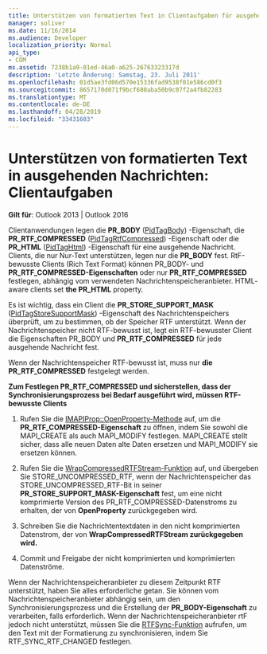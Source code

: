 ```yaml
---
title: Unterstützen von formatierten Text in Clientaufgaben für ausgehende Nachrichten
manager: soliver
ms.date: 11/16/2014
ms.audience: Developer
localization_priority: Normal
api_type:
- COM
ms.assetid: 7238b1a9-01ed-46a0-a625-26763323317d
description: 'Letzte Änderung: Samstag, 23. Juli 2011'
ms.openlocfilehash: 01d5ae3fd06d570e15336fad9538f01e586cd0f3
ms.sourcegitcommit: 8657170d071f9bcf680aba50b9c07f2a4fb82283
ms.translationtype: MT
ms.contentlocale: de-DE
ms.lasthandoff: 04/28/2019
ms.locfileid: "33431603"
---
```

# <a name="supporting-formatted-text-in-outgoing-messages-client-responsibilities"></a>Unterstützen von formatierten Text in ausgehenden Nachrichten: Clientaufgaben

  
  
**Gilt für**: Outlook 2013 | Outlook 2016 
  
Clientanwendungen legen die **PR_BODY** ([PidTagBody](pidtagbody-canonical-property.md)) -Eigenschaft, die **PR_RTF_COMPRESSED** ([PidTagRtfCompressed](pidtagrtfcompressed-canonical-property.md)) -Eigenschaft oder die **PR_HTML** ([PidTagHtml](pidtaghtml-canonical-property.md)) -Eigenschaft für eine ausgehende Nachricht. Clients, die nur Nur-Text unterstützen, legen nur die **PR_BODY** fest. RtF-bewusste Clients (Rich Text  Format) können PR_BODY- und **PR_RTF_COMPRESSED-Eigenschaften** oder nur **PR_RTF_COMPRESSED** festlegen, abhängig vom verwendeten Nachrichtenspeicheranbieter. HTML- aware clients set **the PR_HTML** property. 
  
Es ist wichtig, dass ein Client die **PR_STORE_SUPPORT_MASK** ([PidTagStoreSupportMask](pidtagstoresupportmask-canonical-property.md)) -Eigenschaft des Nachrichtenspeichers überprüft, um zu bestimmen, ob der Speicher RTF unterstützt. Wenn der Nachrichtenspeicher nicht RTF-bewusst ist, legt  ein RTF-bewusster Client die Eigenschaften PR_BODY und **PR_RTF_COMPRESSED** für jede ausgehende Nachricht fest. 
  
Wenn der Nachrichtenspeicher RTF-bewusst ist, muss nur **die PR_RTF_COMPRESSED** festgelegt werden. 
  
 **Zum Festlegen PR_RTF_COMPRESSED und sicherstellen, dass der Synchronisierungsprozess bei Bedarf ausgeführt wird, müssen RTF-bewusste Clients**
  
1. Rufen Sie die [IMAPIProp::OpenProperty-Methode](imapiprop-openproperty.md) auf, um die **PR_RTF_COMPRESSED-Eigenschaft** zu öffnen, indem Sie sowohl die MAPI_CREATE als auch MAPI_MODIFY festlegen. MAPI_CREATE stellt sicher, dass alle neuen Daten alte Daten ersetzen und MAPI_MODIFY sie ersetzen können. 
    
2. Rufen Sie die [WrapCompressedRTFStream-Funktion](wrapcompressedrtfstream.md) auf, und übergeben Sie STORE_UNCOMPRESSED_RTF, wenn der Nachrichtenspeicher das STORE_UNCOMPRESSED_RTF-Bit in seiner **PR_STORE_SUPPORT_MASK-Eigenschaft** fest, um eine nicht komprimierte Version des PR_RTF_COMPRESSED-Datenstroms zu erhalten, der von **OpenProperty** zurückgegeben wird. 
    
3. Schreiben Sie die Nachrichtentextdaten in den nicht komprimierten Datenstrom, der von **WrapCompressedRTFStream zurückgegeben wird.**
    
4. Commit und Freigabe der nicht komprimierten und komprimierten Datenströme.
    
Wenn der Nachrichtenspeicheranbieter zu diesem Zeitpunkt RTF unterstützt, haben Sie alles erforderliche getan. Sie können vom Nachrichtenspeicheranbieter abhängig sein, um den Synchronisierungsprozess und die Erstellung der **PR_BODY-Eigenschaft** zu verarbeiten, falls erforderlich. Wenn der Nachrichtenspeicheranbieter rtF jedoch nicht unterstützt, müssen Sie die [RTFSync-Funktion](rtfsync.md) aufrufen, um den Text mit der Formatierung zu synchronisieren, indem Sie RTF_SYNC_RTF_CHANGED festlegen. 
  

